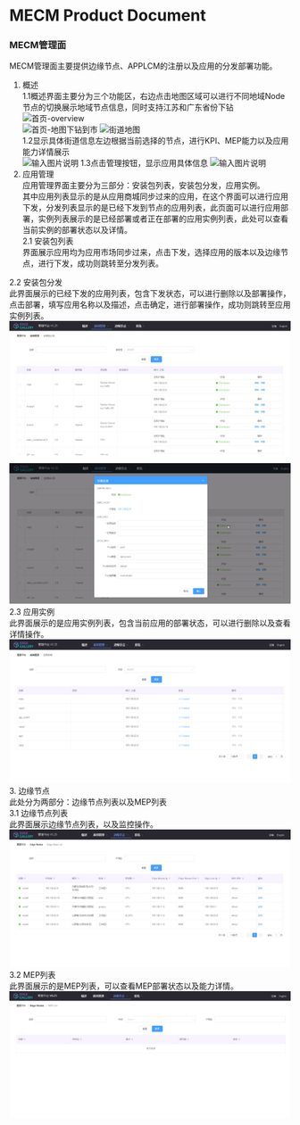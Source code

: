 MECM Product Document
=====================


### MECM管理面
MECM管理面主要提供边缘节点、APPLCM的注册以及应用的分发部署功能。  

1. 概述  
1.1概述界面主要分为三个功能区，右边点击地图区域可以进行不同地域Node节点的切换展示地域节点信息，同时支持江苏和广东省份下钻 
![首页-overview](https://images.gitee.com/uploads/images/2020/1226/142007_7994b117_7625361.png "屏幕截图.png")  
![首页-地图下钻到市](https://images.gitee.com/uploads/images/2020/1226/142044_7574ce1b_7625361.png "屏幕截图.png") 
![街道地图](https://images.gitee.com/uploads/images/2020/1226/142208_2c659e39_7625361.png "屏幕截图.png")<br>
1.2显示具体街道信息左边根据当前选择的节点，进行KPI、MEP能力以及应用能力详情展示  
![输入图片说明](https://images.gitee.com/uploads/images/2020/1226/142301_beff3647_7625361.png "屏幕截图.png") 
1.3点击管理按钮，显示应用具体信息 
![输入图片说明](https://images.gitee.com/uploads/images/2020/1226/142320_1bfa5e5f_7625361.png "屏幕截图.png") 
2. 应用管理  
应用管理界面主要分为三部分：安装包列表，安装包分发，应用实例。  
其中应用列表显示的是从应用商城同步过来的应用，在这个界面可以进行应用下发，分发列表显示的是已经下发到节点的应用列表，此页面可以进行应用部署，实例列表展示的是已经部署或者正在部署的应用实例列表，此处可以查看当前实例的部署状态以及详情。  
2.1 安装包列表  
界面展示应用均为应用市场同步过来，点击下发，选择应用的版本以及边缘节点，进行下发，成功则跳转至分发列表。   

2.2 安装包分发  
此界面展示的已经下发的应用列表，包含下发状态，可以进行删除以及部署操作，点击部署，填写应用名称以及描述，点击确定，进行部署操作，成功则跳转至应用实例列表。  
![输入图片说明](/uploads/images/2020/0901/092827_efdaeb5e_7625361.png "屏幕截图.png")  
![输入图片说明](/uploads/images/2020/0901/092835_fe3bff99_7625361.png "屏幕截图.png")  
2.3 应用实例  
此界面展示的是应用实例列表，包含当前应用的部署状态，可以进行删除以及查看详情操作。  
![输入图片说明](/uploads/images/2020/0901/092857_9e7ccd18_7625361.png "屏幕截图.png")  
3. 边缘节点  
此处分为两部分：边缘节点列表以及MEP列表  
3.1 边缘节点列表  
此界面展示边缘节点列表，以及监控操作。  
![输入图片说明](/uploads/images/2020/0901/092924_395dba70_7625361.png "屏幕截图.png")  
3.2 MEP列表  
此界面展示的是MEP列表，可以查看MEP部署状态以及能力详情。  
![输入图片说明](/uploads/images/2020/0901/092912_c5087adc_7625361.png "屏幕截图.png")
